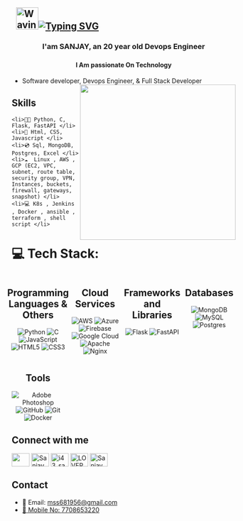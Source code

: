 ## &nbsp; <img src="https://c.tenor.com/oqyUP8ollp8AAAAi/amphibia-anne-boonchuy.gif" alt="Waving hand" width="50px">[![Typing SVG](https://readme-typing-svg.herokuapp.com/?font=Ubuntu&color=%2336BCF7&vCenter=true&height=35&lines=root%40SANJAY_M~%23+whoami;%E2%9C%93+DevOps+Engineer;%E2%9C%93+Cloud+Engineer+;%E2%9C%93+Web+Developer+;%E2%9C%93+FullStack+Developer+;%E2%9C%93+Blogger+;%E2%9C%93+Youtuber+;%E2%9C%93+Automation+Developer+;%E2%9C%93+Shell+Script+Developer)](https://git.io/typing-svg)



###

### <h3 align="center">I'am SANJAY, an 20 year old Devops Engineer</h3> 

###

### <h4 align="center">I Am passionate On Technology</h4>

  <ul>
      <li>Software developer, Devops Engineer, & Full Stack Developer</li> <img src="https://raw.githubusercontent.com/sanjay-kv/sanjay-kv/main/Assets/illustration.png" min-width="300px" max-width="300px" width="350px" align="right">
  </ul>

## Skills 

    <li>🧑‍💻 Python, C, Flask, FastAPI </li>
    <li>🚀 Html, CSS, Javascript </li>
    <li>💿 Sql, MongoDB, Postgres, Excel </li>
    <li>☁️  Linux , AWS , GCP (EC2, VPC, subnet, route table, security group, VPN, Instances, buckets, firewall, gateways, snapshot) </li>
    <li>💻 K8s , Jenkins , Docker , ansible , terraform , shell script </li>

# 💻 Tech Stack:

<div align="center" style="display: grid; grid-template-columns: repeat(auto-fit, minmax(100px, 1fr)); gap: 10px; justify-items: center;">
    <div >
    <h2>Programming Languages & Others</h2>
      <img src="https://img.shields.io/badge/python-3670A0?style=for-the-badge&logo=python&logoColor=ffdd54" alt="Python">
      <img src="https://img.shields.io/badge/c-%2300599C.svg?style=for-the-badge&logo=c&logoColor=white" alt="C">
     <img src="https://img.shields.io/badge/javascript-%23323330.svg?style=for-the-badge&logo=javascript&logoColor=%23F7DF1E" alt="JavaScript">
      <img src="https://img.shields.io/badge/html5-%23E34F26.svg?style=for-the-badge&logo=html5&logoColor=white" alt="HTML5">
     <img src="https://img.shields.io/badge/css3-%231572B6.svg?style=for-the-badge&logo=css3&logoColor=white" alt="CSS3">
    </div>
    <div >
    <h2>Cloud Services</h2>
      <img src="https://img.shields.io/badge/AWS-%23FF9900.svg?style=for-the-badge&logo=amazon-aws&logoColor=white" alt="AWS">
      <img src="https://img.shields.io/badge/azure-%230072C6.svg?style=for-the-badge&logo=microsoftazure&logoColor=white" alt="Azure">   
   <img src="https://img.shields.io/badge/firebase-%23039BE5.svg?style=for-the-badge&logo=firebase" alt="Firebase">
      <img src="https://img.shields.io/badge/GoogleCloud-%234285F4.svg?style=for-the-badge&logo=google-cloud&logoColor=white" alt="Google Cloud">
      <img src="https://img.shields.io/badge/apache-%23D42029.svg?style=for-the-badge&logo=apache&logoColor=white" alt="Apache">
      <img src="https://img.shields.io/badge/nginx-%23009639.svg?style=for-the-badge&logo=nginx&logoColor=white" alt="Nginx">
       </div>
    <div >
    <h2>Frameworks and Libraries</h2>
     <img src="https://img.shields.io/badge/flask-%23000.svg?style=for-the-badge&logo=flask&logoColor=white" alt="Flask">
      <img src="https://img.shields.io/badge/FastAPI-005571?style=for-the-badge&logo=fastapi" alt="FastAPI">
 </div>
    <div >
    <h2>Databases</h2>
     <img src="https://img.shields.io/badge/MongoDB-%234ea94b.svg?style=for-the-badge&logo=mongodb&logoColor=white" alt="MongoDB">
      <img src="https://img.shields.io/badge/mysql-4479A1.svg?style=for-the-badge&logo=mysql&logoColor=white" alt="MySQL">
      <img src="https://img.shields.io/badge/postgres-%23316192.svg?style=for-the-badge&logo=postgresql&logoColor=white" alt="Postgres">
    </div>
    <div >
    <h2>Tools</h2>
     <img src="https://img.shields.io/badge/adobe%20photoshop-%2331A8FF.svg?style=for-the-badge&logo=adobe%20photoshop&logoColor=white" alt="Adobe Photoshop">
      <img src="https://img.shields.io/badge/github-%23121011.svg?style=for-the-badge&logo=github&logoColor=white" alt="GitHub">
      <img src="https://img.shields.io/badge/git-%23F05033.svg?style=for-the-badge&logo=git&logoColor=white" alt="Git">
       <img src="https://img.shields.io/badge/docker-%230db7ed.svg?style=for-the-badge&logo=docker&logoColor=white" alt="Docker">
      </div>
  </div>  
    

## Connect with me 
 
<a
href="https://www.linkedin.com/in/sanjaym08/"
target="blank"><img align="center"
src="https://raw.githubusercontent.com/rahuldkjain/github-profile-readme-generator/master/src/images/icons/Social/linked-in-alt.svg"
height="30" width="40"
/></a>
<a href="https://codesandbox.io/u/Sanjay_M08"
target="blank"><img align="center" src="https://raw.githubusercontent.com/rahuldkjain/github-profile-readme-generator/master/src/images/icons/Social/codesandbox.svg"
 alt="Sanjay_M08" height="30" width="40" /></a>
<a
href="https://instagram.com/i43_sanju" target="blank"><img
align="center"
src="https://raw.githubusercontent.com/rahuldkjain/github-profile-readme-generator/master/src/images/icons/Social/instagram.svg"
 alt="i43_sanju" height="30" width="40" /></a>
<a
href="https://www.youtube.com/@iamloverboy"
target="blank"><img align="center"
src="https://raw.githubusercontent.com/rahuldkjain/github-profile-readme-generator/master/src/images/icons/Social/youtube.svg"
 alt="LOVERBOY YT" height="30" width="40" /></a>
<a
 href="https://www.hackerrank.com/profile/Sanjay_M08"
target="blank"><img align="center"
src="https://raw.githubusercontent.com/rahuldkjain/github-profile-readme-generator/master/src/images/icons/Social/hackerrank.svg"
 alt="Sanjay_M08" height="30" width="40" /></a>
</p>

## Contact

  <ul>
    <li>📧 Email:     <a href="mailto:mss681956@gmail.com">mss681956@gmail.com</li>
    <li>📱 Mobile No: <a href="tel:+91770-865-3220">7708653220</li>
  </ul>




